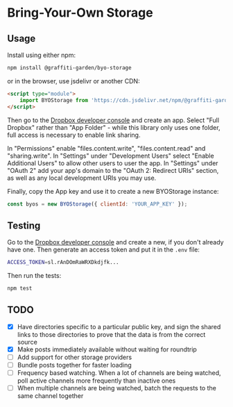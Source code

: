 # Bring-Your-Own Storage

## Usage

Install using either npm:

```bash
npm install @graffiti-garden/byo-storage
```

or in the browser, use jsdelivr or another CDN:

```html
<script type="module">
    import BYOStorage from 'https://cdn.jsdelivr.net/npm/@graffiti-garden/byo-storage';
</script>
```

Then go to the [Dropbox developer console](https://www.dropbox.com/developers/apps) and create an app.
Select "Full Dropbox" rather than "App Folder" - while this library only uses one folder, full access is necessary to enable link sharing.

In "Permissions" enable "files.content.write", "files.content.read" and "sharing.write".
In "Settings" under "Development Users" select "Enable Additional Users" to allow other users to user the app.
In "Settings" under "OAuth 2" add your app's domain to the "OAuth 2: Redirect URIs" section, as well as any local development URIs you may use.

Finally, copy the App key and use it to create a new BYOStorage instance:

```javascript
const byos = new BYOStorage({ clientId: 'YOUR_APP_KEY' });
```

## Testing

Go to the [Dropbox developer console](https://www.dropbox.com/developers/apps) and create a new, if you don't already have one. Then generate an access token and put it in the `.env` file:

```bash
ACCESS_TOKEN=sl.rAnDOmRaWRXDkdjfk...
```

Then run the tests:

```bash
npm test
```

## TODO

- [x] Have directories specific to a particular public key, and sign the shared links to those directories to prove that the data is from the correct source
- [x] Make posts immediately available without waiting for roundtrip
- [ ] Add support for other storage providers
- [ ] Bundle posts together for faster loading
- [ ] Frequency based watching. When a lot of channels are being watched, poll active channels more frequently than inactive ones
- [ ] When multiple channels are being watched, batch the requests to the same channel together

